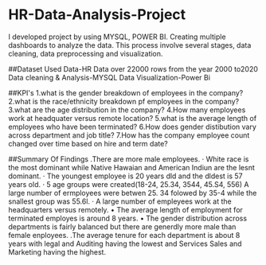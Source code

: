 # HR-Data-Analysis-Project
I developed project by using MYSQL, POWER BI. Creating multiple dashboards to analyze the data. This process involve several stages, data cleaning, data preprocessing and visualization.

##Dataset Used
Data-HR Data over 22000 rows from the year 2000 to2020
Data cleaning & Analysis-MYSQL
Data Visualization-Power Bi

##KPI's
1.what is the gender breakdown of employees in the company?
2.what is the race/ethnicity breakdown pf employees in the company?
3.what are the age distribution in the company?
4.How many employees work at headquater versus remote location?
5.what is the average length of employees who have been terminated?
6.How does gender distibution vary across department and job title?
7.How has the company employee count changed over time based on hire and term date?

##Summary Of Findings
.There are more male employees.
· White race is the most dominant while Native Hawaian and American Indiun are the lesnt dominant.
· The youngest employee is 20 years dld and the dldest is 57 years old.
· 5 age groups were created(18-24, 25.34, 3544, 45.S4, 556) A large number of ermployees were betwen 25.
  34 folowed by 35-4 while the snallest group was 55.6l.
· A large number of empleyees work at the headquarters versus remotely.
• The average length of employment for terminated employes is around 8 years.
• The gender distribution across departments is fairly balanced but there are generdly more male than female
  enployees.
.The average tenure for each department is about 8 years with legal and Auditing having the lowest and
Services Sales and Marketing having the highest.

 
